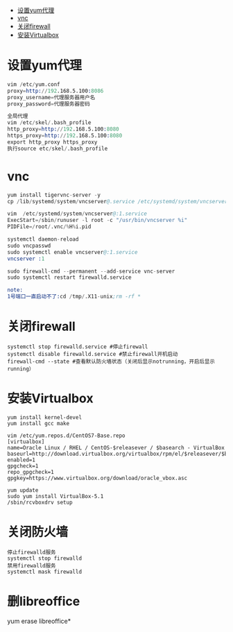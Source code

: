 <!-- TOC depthFrom:1 depthTo:6 withLinks:1 updateOnSave:1 orderedList:0 -->

- [设置yum代理](#设置yum代理)
- [vnc](#vnc)
- [关闭firewall](#关闭firewall)
- [安装Virtualbox](#安装virtualbox)

<!-- /TOC -->

# 设置yum代理
```s
vim /etc/yum.conf
proxy=http://192.168.5.100:8086
proxy_username=代理服务器用户名
proxy_password=代理服务器密码

全局代理
vim /etc/skel/.bash_profile
http_proxy=http://192.168.5.100:8080
https_proxy=http://192.168.5.100:8080
export http_proxy https_proxy
执行source etc/skel/.bash_profile
```
# vnc
```s
yum install tigervnc-server -y
cp /lib/systemd/system/vncserver@.service /etc/systemd/system/vncserver@:1.service

vim  /etc/systemd/system/vncserver@:1.service
ExecStart=/sbin/runuser -l root -c "/usr/bin/vncserver %i"
PIDFile=/root/.vnc/%H%i.pid

systemctl daemon-reload
sudo vncpasswd
sudo systemctl enable vncserver@:1.service
vncserver :1

sudo firewall-cmd --permanent --add-service vnc-server
sudo systemctl restart firewalld.service

note:
1号端口一直启动不了:cd /tmp/.X11-unix;rm -rf *
```

# 关闭firewall
```
systemctl stop firewalld.service #停止firewall
systemctl disable firewalld.service #禁止firewall开机启动
firewall-cmd --state #查看默认防火墙状态（关闭后显示notrunning，开启后显示running）
```
# 安装Virtualbox
```
yum install kernel-devel
yum install gcc make

vim /etc/yum.repos.d/CentOS7-Base.repo
[virtualbox]
name=Oracle Linux / RHEL / CentOS-$releasever / $basearch - VirtualBox
baseurl=http://download.virtualbox.org/virtualbox/rpm/el/$releasever/$basearch
enabled=1
gpgcheck=1
repo_gpgcheck=1
gpgkey=https://www.virtualbox.org/download/oracle_vbox.asc

yum update
sudo yum install VirtualBox-5.1
/sbin/rcvboxdrv setup
```

# 关闭防火墙
```
停止firewalld服务  
systemctl stop firewalld  
禁用firewalld服务  
systemctl mask firewalld  
```

# 删libreoffice
yum erase libreoffice\*

